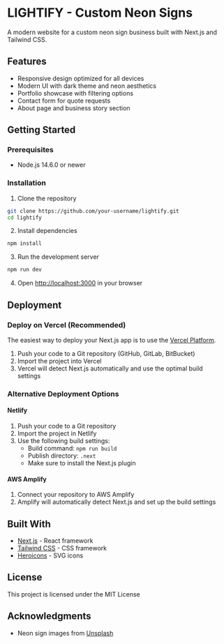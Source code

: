 # LIGHTIFY - Custom Neon Signs

A modern website for a custom neon sign business built with Next.js and Tailwind CSS.

## Features

- Responsive design optimized for all devices
- Modern UI with dark theme and neon aesthetics
- Portfolio showcase with filtering options
- Contact form for quote requests
- About page and business story section

## Getting Started

### Prerequisites

- Node.js 14.6.0 or newer

### Installation

1. Clone the repository

```bash
git clone https://github.com/your-username/lightify.git
cd lightify
```

2. Install dependencies

```bash
npm install
```

3. Run the development server

```bash
npm run dev
```

4. Open [http://localhost:3000](http://localhost:3000) in your browser

## Deployment

### Deploy on Vercel (Recommended)

The easiest way to deploy your Next.js app is to use the [Vercel Platform](https://vercel.com/new?utm_medium=default-template&filter=next.js).

1. Push your code to a Git repository (GitHub, GitLab, BitBucket)
2. Import the project into Vercel
3. Vercel will detect Next.js automatically and use the optimal build settings

### Alternative Deployment Options

#### Netlify

1. Push your code to a Git repository
2. Import the project in Netlify
3. Use the following build settings:
   - Build command: `npm run build`
   - Publish directory: `.next`
   - Make sure to install the Next.js plugin

#### AWS Amplify

1. Connect your repository to AWS Amplify
2. Amplify will automatically detect Next.js and set up the build settings

## Built With

- [Next.js](https://nextjs.org/) - React framework
- [Tailwind CSS](https://tailwindcss.com/) - CSS framework
- [Heroicons](https://heroicons.com/) - SVG icons

## License

This project is licensed under the MIT License

## Acknowledgments

- Neon sign images from [Unsplash](https://unsplash.com)
